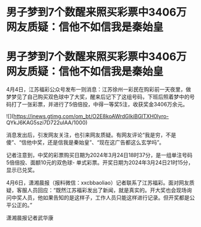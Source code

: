 # 男子梦到7个数醒来照买彩票中3406万 网友质疑：信他不如信我是秦始皇

# 男子梦到7个数醒来照买彩票中3406万 网友质疑：信他不如信我是秦始皇

4月4日，江苏福彩公众号发布一则消息：江苏徐州一彩民在购彩前一天夜里，做梦梦见了自己购买双色球中了大奖，醒来后记下了这组号码，下班后照着梦中的号码打了一张彩票，并进行了5倍倍投，中得一等奖5注，收获奖金3406万余元。

![](https://inews.gtimg.com/om_bt/O2E8koAWrdGlkiBGlTXH0lyro-
QYkJ6KAG5szi7D722uIAA/1000)

消息发出后，引发网友关注，也引来网友质疑。有网友评论“我是穷，不是傻”、“信他中奖，还是信我是秦始皇”、“现在这广告都这么玄学吗”。

记者注意到，中奖的彩票购买日期为2024年3月24日18时37分，是一组单注号码5倍倍投、面额10元的双色球-
单式彩票。开奖日期为2024年3月24日21时15分，显示已兑奖。

4月6日，潇湘晨报（报料微信：xxcbbaoliao）记者联系了江苏福彩。面对网友质疑，客服人员回应：“既然江苏福彩发出了新闻，就是真实的。开大奖也会现场询问中奖人员，他如果告知的是这样子，工作人员只能这样进行记录。但开奖都是公平公正的。”

潇湘晨报记者武华康

